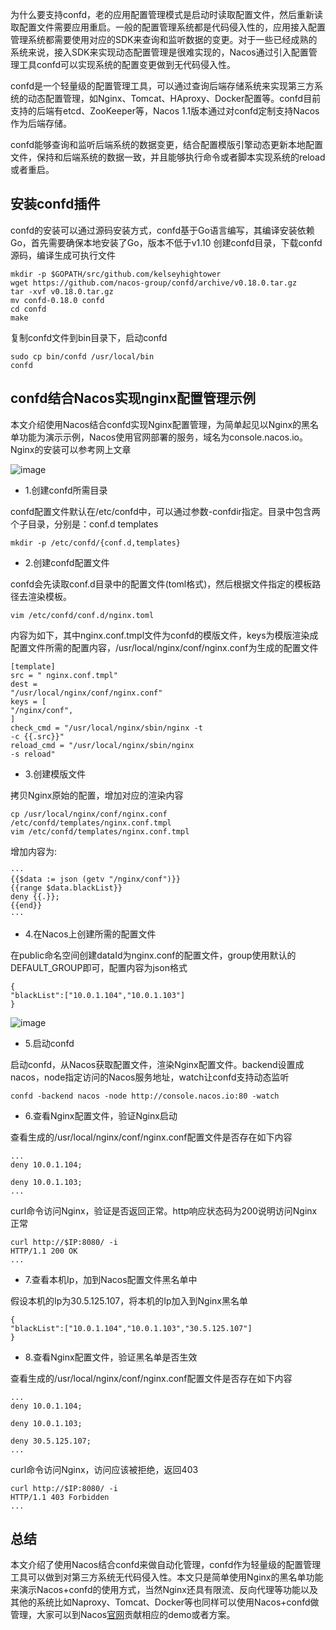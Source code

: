为什么要支持confd，老的应用配置管理模式是启动时读取配置文件，然后重新读取配置文件需要应用重启。一般的配置管理系统都是代码侵入性的，应用接入配置管理系统都需要使用对应的SDK来查询和监听数据的变更。对于一些已经成熟的系统来说，接入SDK来实现动态配置管理是很难实现的，Nacos通过引入配置管理工具confd可以实现系统的配置变更做到无代码侵入性。

confd是一个轻量级的配置管理工具，可以通过查询后端存储系统来实现第三方系统的动态配置管理，如Nginx、Tomcat、HAproxy、Docker配置等。confd目前支持的后端有etcd、ZooKeeper等，Nacos
1.1版本通过对confd定制支持Nacos作为后端存储。

confd能够查询和监听后端系统的数据变更，结合配置模版引擎动态更新本地配置文件，保持和后端系统的数据一致，并且能够执行命令或者脚本实现系统的reload或者重启。

## 安装confd插件
confd的安装可以通过源码安装方式，confd基于Go语言编写，其编译安装依赖Go，首先需要确保本地安装了Go，版本不低于v1.10
创建confd目录，下载confd源码，编译生成可执行文件
```
mkdir -p $GOPATH/src/github.com/kelseyhightower
wget https://github.com/nacos-group/confd/archive/v0.18.0.tar.gz
tar -xvf v0.18.0.tar.gz
mv confd-0.18.0 confd
cd confd
make
```
复制confd文件到bin目录下，启动confd
```
sudo cp bin/confd /usr/local/bin
confd
```

## confd结合Nacos实现nginx配置管理示例
本文介绍使用Nacos结合confd实现Nginx配置管理，为简单起见以Nginx的黑名单功能为演示示例，Nacos使用官网部署的服务，域名为console.nacos.io。Nginx的安装可以参考网上文章

![image](https://img.alicdn.com/tfs/TB1X_KhdUz1gK0jSZLeXXb9kVXa-720-405.jpg)

- 1.创建confd所需目录

confd配置文件默认在/etc/confd中，可以通过参数-confdir指定。目录中包含两个子目录，分别是：conf.d templates
```
mkdir -p /etc/confd/{conf.d,templates}
```

- 2.创建confd配置文件

confd会先读取conf.d目录中的配置文件(toml格式)，然后根据文件指定的模板路径去渲染模板。
```
vim /etc/confd/conf.d/nginx.toml
```

内容为如下，其中nginx.conf.tmpl文件为confd的模版文件，keys为模版渲染成配置文件所需的配置内容，/usr/local/nginx/conf/nginx.conf为生成的配置文件

```
[template]
src = " nginx.conf.tmpl"
dest =
"/usr/local/nginx/conf/nginx.conf"
keys = [
"/nginx/conf",
]
check_cmd = "/usr/local/nginx/sbin/nginx -t
-c {{.src}}"
reload_cmd = "/usr/local/nginx/sbin/nginx
-s reload"
```

- 3.创建模版文件

拷贝Nginx原始的配置，增加对应的渲染内容

```
cp /usr/local/nginx/conf/nginx.conf
/etc/confd/templates/nginx.conf.tmpl
vim /etc/confd/templates/nginx.conf.tmpl
```

增加内容为:

```
···
{{$data := json (getv "/nginx/conf")}}
{{range $data.blackList}}
deny {{.}};
{{end}}
···
```

- 4.在Nacos上创建所需的配置文件

在public命名空间创建dataId为nginx.conf的配置文件，group使用默认的DEFAULT_GROUP即可，配置内容为json格式
```
{
"blackList":["10.0.1.104","10.0.1.103"]
}
```

![image](https://img.alicdn.com/tfs/TB1PSKwdKP2gK0jSZFoXXauIVXa-1986-1024.png)

- 5.启动confd

启动confd，从Nacos获取配置文件，渲染Nginx配置文件。backend设置成nacos，node指定访问的Nacos服务地址，watch让confd支持动态监听

```
confd -backend nacos -node http://console.nacos.io:80 -watch
```

- 6.查看Nginx配置文件，验证Nginx启动

查看生成的/usr/local/nginx/conf/nginx.conf配置文件是否存在如下内容
```
...
deny 10.0.1.104;

deny 10.0.1.103;
...
```

curl命令访问Nginx，验证是否返回正常。http响应状态码为200说明访问Nginx正常
```
curl http://$IP:8080/ -i
HTTP/1.1 200 OK
...
```

- 7.查看本机Ip，加到Nacos配置文件黑名单中

假设本机的Ip为30.5.125.107，将本机的Ip加入到Nginx黑名单
```
{
"blackList":["10.0.1.104","10.0.1.103","30.5.125.107"]
}
```

- 8.查看Nginx配置文件，验证黑名单是否生效

查看生成的/usr/local/nginx/conf/nginx.conf配置文件是否存在如下内容
```
...
deny 10.0.1.104;

deny 10.0.1.103;

deny 30.5.125.107;
...
```
curl命令访问Nginx，访问应该被拒绝，返回403
```
curl http://$IP:8080/ -i
HTTP/1.1 403 Forbidden
...
```

## 总结
本文介绍了使用Nacos结合confd来做自动化管理，confd作为轻量级的配置管理工具可以做到对第三方系统无代码侵入性。本文只是简单使用Nginx的黑名单功能来演示Nacos+confd的使用方式，当然Nginx还具有限流、反向代理等功能以及其他的系统比如Naproxy、Tomcat、Docker等也同样可以使用Nacos+confd做管理，大家可以到Nacos[官网](https://nacos.io)贡献相应的demo或者方案。